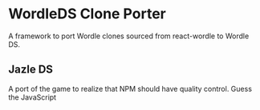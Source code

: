 # WordleDS Clone Porter
A framework to port Wordle clones sourced from react-wordle to Wordle DS.

## Jazle DS
A port of the game to realize that NPM should have quality control. Guess the JavaScript 